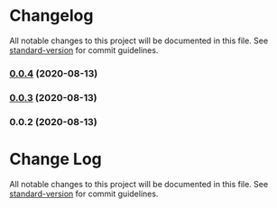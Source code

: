 # Changelog

All notable changes to this project will be documented in this file. See [standard-version](https://github.com/conventional-changelog/standard-version) for commit guidelines.

### [0.0.4](https://github.com/boyko/borica-node-utils/compare/v0.0.3...v0.0.4) (2020-08-13)

### [0.0.3](https://github.com/boyko/borica-node-utils/compare/v0.0.2...v0.0.3) (2020-08-13)

### 0.0.2 (2020-08-13)

# Change Log

All notable changes to this project will be documented in this file. See [standard-version](https://github.com/conventional-changelog/standard-version) for commit guidelines.
